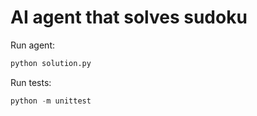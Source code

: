# AI agent that solves sudoku

Run agent:

```python
python solution.py
```

Run tests:

```python
python -m unittest
```
